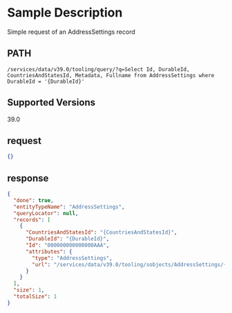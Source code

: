 # Sample Description
Simple request of an AddressSettings record

## PATH
```
/services/data/v39.0/tooling/query/?q=Select Id, DurableId, CountriesAndStatesId, Metadata, Fullname from AddressSettings where DurableId = '{DurableId}'
```
## Supported Versions
39.0

## request
 ```json
 {}
```

## response
```json
{
  "done": true,
  "entityTypeName": "AddressSettings",
  "queryLocator": null,
  "records": [
    {
      "CountriesAndStatesId": "{CountriesAndStatesId}",
      "DurableId": "{DurableId}",
      "Id": "000000000000000AAA",
      "attributes": {
        "type": "AddressSettings",
        "url": "/services/data/v39.0/tooling/sobjects/AddressSettings/{DurableId}"
      }
    }
  ],
  "size": 1,
  "totalSize": 1
}
```
